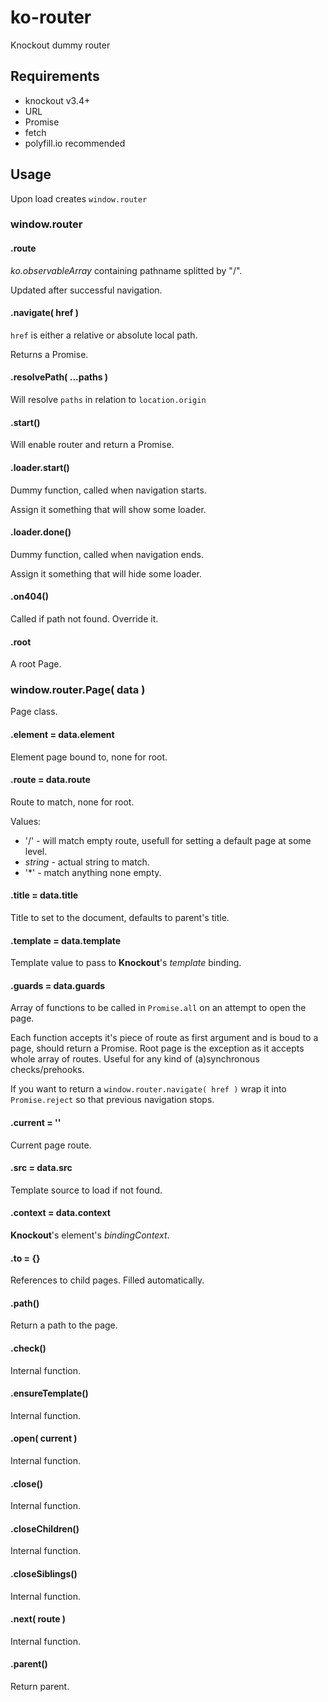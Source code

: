 # ko-router
Knockout dummy router

## Requirements
- knockout v3.4+
- URL
- Promise
- fetch
- polyfill.io recommended

## Usage
Upon load creates ```window.router```

### window.router

#### .route
*ko.observableArray* containing pathname splitted by "/".

Updated after successful navigation.

#### .navigate( href )
```href``` is either a relative or absolute local path.

Returns a Promise.

#### .resolvePath( ...paths )
Will resolve ```paths``` in relation to ```location.origin```

#### .start()
Will enable router and return a Promise.

#### .loader.start()
Dummy function, called when navigation starts.

Assign it something that will show some loader.

#### .loader.done()
Dummy function, called when navigation ends.

Assign it something that will hide some loader.

#### .on404()
Called if path not found. Override it.

#### .root
A root Page.

### window.router.Page( data )
Page class.

#### .element = data.element
Element page bound to, none for root.

#### .route = data.route
Route to match, none for root.

Values:
- '/' - will match empty route, usefull for setting a default page at some level.
- *string* - actual string to match.
- '\*' - match anything none empty.

#### .title = data.title
Title to set to the document, defaults to parent's title.

#### .template = data.template
Template value to pass to **Knockout**'s *template* binding.

#### .guards = data.guards
Array of functions to be called in ```Promise.all``` on an attempt to open the page.

Each function accepts it's piece of route as first argument and is boud to a page, should return a Promise. Root page is the exception as it accepts whole array of routes. Useful for any kind of (a)synchronous checks/prehooks.

If you want to return a ```window.router.navigate( href )``` wrap it into ```Promise.reject``` so that previous navigation stops.

#### .current = ''
Current page route.

#### .src = data.src
Template source to load if not found.

#### .context = data.context
**Knockout**'s element's *bindingContext*.

#### .to = {}
References to child pages.
Filled automatically.

#### .path()
Return a path to the page.

#### .check()
Internal function.

#### .ensureTemplate()
Internal function.

#### .open( current )
Internal function.

#### .close()
Internal function.

#### .closeChildren()
Internal function.

#### .closeSiblings()
Internal function.

#### .next( route )
Internal function.

#### .parent()
Return parent.
